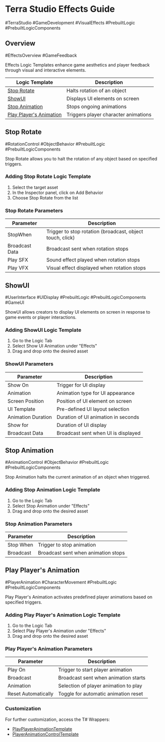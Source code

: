 # Terra Studio Effects Guide
#TerraStudio #GameDevelopment #VisualEffects #PrebuiltLogic #PrebuiltLogicComponents

## Overview
#EffectsOverview #GameFeedback

Effects Logic Templates enhance game aesthetics and player feedback through visual and interactive elements.

| Logic Template | Description |
|----------------|-------------|
| [Stop Rotate](#stop-rotate) | Halts rotation of an object |
| [ShowUI](#showui) | Displays UI elements on screen |
| [Stop Animation](#stop-animation) | Stops ongoing animations |
| [Play Player's Animation](#play-players-animation) | Triggers player character animations |

## Stop Rotate
#RotationControl #ObjectBehavior #PrebuiltLogic #PrebuiltLogicComponents

Stop Rotate allows you to halt the rotation of any object based on specified triggers.

### Adding Stop Rotate Logic Template
1. Select the target asset
2. In the Inspector panel, click on Add Behavior
3. Choose Stop Rotate from the list

### Stop Rotate Parameters

| Parameter | Description |
|-----------|-------------|
| StopWhen | Trigger to stop rotation (broadcast, object touch, click) |
| Broadcast Data | Broadcast sent when rotation stops |
| Play SFX | Sound effect played when rotation stops |
| Play VFX | Visual effect displayed when rotation stops |

## ShowUI
#UserInterface #UIDisplay #PrebuiltLogic #PrebuiltLogicComponents #GameUI

ShowUI allows creators to display UI elements on screen in response to game events or player interactions.

### Adding ShowUI Logic Template
1. Go to the Logic Tab
2. Select Show UI Animation under "Effects"
3. Drag and drop onto the desired asset

### ShowUI Parameters

| Parameter | Description |
|-----------|-------------|
| Show On | Trigger for UI display |
| Animation | Animation type for UI appearance |
| Screen Position | Position of UI element on screen |
| UI Template | Pre-defined UI layout selection |
| Animation Duration | Duration of UI animation in seconds |
| Show for | Duration of UI display |
| Broadcast Data | Broadcast sent when UI is displayed |

## Stop Animation
#AnimationControl #ObjectBehavior #PrebuiltLogic #PrebuiltLogicComponents

Stop Animation halts the current animation of an object when triggered.

### Adding Stop Animation Logic Template
1. Go to the Logic Tab
2. Select Stop Animation under "Effects"
3. Drag and drop onto the desired asset

### Stop Animation Parameters

| Parameter | Description |
|-----------|-------------|
| Stop When | Trigger to stop animation |
| Broadcast | Broadcast sent when animation stops |

## Play Player's Animation
#PlayerAnimation #CharacterMovement #PrebuiltLogic #PrebuiltLogicComponents

Play Player's Animation activates predefined player animations based on specified triggers.

### Adding Play Player's Animation Logic Template
1. Go to the Logic Tab
2. Select Play Player's Animation under "Effects"
3. Drag and drop onto the desired asset

### Play Player's Animation Parameters

| Parameter | Description |
|-----------|-------------|
| Play On | Trigger to start player animation |
| Broadcast | Broadcast sent when animation starts |
| Animation | Selection of player animation to play |
| Reset Automatically | Toggle for automatic animation reset |

### Customization
For further customization, access the T# Wrappers:
- [PlayPlayerAnimationTemplate](../scripting-custom-logic-components/t-logic-component-template-wrappers.md#playplayersanimationtemplate)
- [PlayerAnimationControlTemplate](../scripting-custom-logic-components/t-logic-component-template-wrappers.md#playeranimationcontroltemplate)

